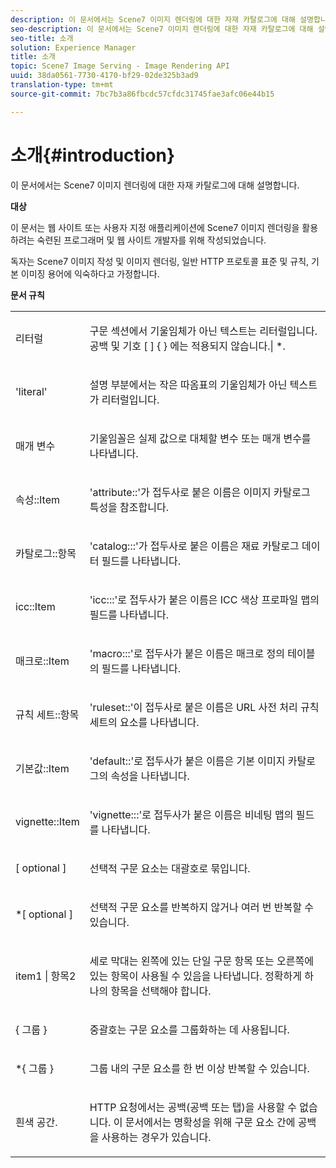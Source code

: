 ```yaml
---
description: 이 문서에서는 Scene7 이미지 렌더링에 대한 자재 카탈로그에 대해 설명합니다.
seo-description: 이 문서에서는 Scene7 이미지 렌더링에 대한 자재 카탈로그에 대해 설명합니다.
seo-title: 소개
solution: Experience Manager
title: 소개
topic: Scene7 Image Serving - Image Rendering API
uuid: 38da0561-7730-4170-bf29-02de325b3ad9
translation-type: tm+mt
source-git-commit: 7bc7b3a86fbcdc57cfdc31745fae3afc06e44b15

---
```



# 소개{#introduction}

이 문서에서는 Scene7 이미지 렌더링에 대한 자재 카탈로그에 대해 설명합니다.

**대상**

이 문서는 웹 사이트 또는 사용자 지정 애플리케이션에 Scene7 이미지 렌더링을 활용하려는 숙련된 프로그래머 및 웹 사이트 개발자를 위해 작성되었습니다.

독자는 Scene7 이미지 작성 및 이미지 렌더링, 일반 HTTP 프로토콜 표준 및 규칙, 기본 이미징 용어에 익숙하다고 가정합니다.

**문서 규칙**

<table id="simpletable_E96BA470B3CE4266A9E6ED0440A56C40"> 
 <tr class="strow"> 
  <td class="stentry"> <p>리터럴 </p> </td> 
  <td class="stentry"> <p>구문 섹션에서 기울임체가 아닌 텍스트는 리터럴입니다.공백 및 기호 [ ] { } 에는 적용되지 않습니다.| *. </p> </td> 
 </tr> 
 <tr class="strow"> 
  <td class="stentry"> <p>'literal' </p> </td> 
  <td class="stentry"> <p>설명 부분에서는 작은 따옴표의 기울임체가 아닌 텍스트가 리터럴입니다. </p> </td> 
 </tr> 
 <tr class="strow"> 
  <td class="stentry"> <p> <span class="varname"> 매개 변수 </span> </p> </td> 
  <td class="stentry"> <p>기울임꼴은 실제 값으로 대체할 변수 또는 매개 변수를 나타냅니다. </p> </td> 
 </tr> 
 <tr class="strow"> 
  <td class="stentry"> <p> <span class="codeph"> 속성::Item </span> </p> </td> 
  <td class="stentry"> <p>'attribute::'가 접두사로 붙은 이름은 이미지 카탈로그 특성을 참조합니다. </p> </td> 
 </tr> 
 <tr class="strow"> 
  <td class="stentry"> <span class="codeph"> 카탈로그::항목 </span> </td> 
  <td class="stentry"> <p>'catalog:::'가 접두사로 붙은 이름은 재료 카탈로그 데이터 필드를 나타냅니다. </p> </td> 
 </tr> 
 <tr class="strow"> 
  <td class="stentry"> <p> <span class="codeph"> icc::Item </span> </p> </td> 
  <td class="stentry"> <p>'icc:::'로 접두사가 붙은 이름은 ICC 색상 프로파일 맵의 필드를 나타냅니다. </p> </td> 
 </tr> 
 <tr class="strow"> 
  <td class="stentry"> <p> <span class="codeph"> 매크로::Item </span> </p> </td> 
  <td class="stentry"> <p>'macro:::'로 접두사가 붙은 이름은 매크로 정의 테이블의 필드를 나타냅니다. </p> </td> 
 </tr> 
 <tr class="strow"> 
  <td class="stentry"> <p> <span class="codeph"> 규칙 세트::항목 </span> </p> </td> 
  <td class="stentry"> <p>'ruleset::'이 접두사로 붙은 이름은 URL 사전 처리 규칙 세트의 요소를 나타냅니다. </p> </td> 
 </tr> 
 <tr class="strow"> 
  <td class="stentry"> <p> <span class="codeph"> 기본값::Item </span> </p> </td> 
  <td class="stentry"> <p>'default::'로 접두사가 붙은 이름은 기본 이미지 카탈로그의 속성을 나타냅니다. </p> </td> 
 </tr> 
 <tr class="strow"> 
  <td class="stentry"> <p> <span class="codeph"> vignette::Item </span> </p> </td> 
  <td class="stentry"> <p>'vignette:::'로 접두사가 붙은 이름은 비네팅 맵의 필드를 나타냅니다. </p> </td> 
 </tr> 
 <tr class="strow"> 
  <td class="stentry"> <p>[ <span class="varname"> optional </span> ] </p> </td> 
  <td class="stentry"> <p>선택적 구문 요소는 대괄호로 묶입니다. </p> </td> 
 </tr> 
 <tr class="strow"> 
  <td class="stentry"> <p>*[ <span class="varname"> optional </span> ] </p> </td> 
  <td class="stentry"> <p>선택적 구문 요소를 반복하지 않거나 여러 번 반복할 수 있습니다. </p> </td> 
 </tr> 
 <tr class="strow"> 
  <td class="stentry"> <p> <span class="varname"> item1 </span>| <span class="varname"> 항목2 </span> </p> </td> 
  <td class="stentry"> <p>세로 막대는 왼쪽에 있는 단일 구문 항목 또는 오른쪽에 있는 항목이 사용될 수 있음을 나타냅니다. 정확하게 하나의 항목을 선택해야 합니다. </p> </td> 
 </tr> 
 <tr class="strow"> 
  <td class="stentry"> <p>{ <span class="varname"> 그룹 </span> } </p> </td> 
  <td class="stentry"> <p>중괄호는 구문 요소를 그룹화하는 데 사용됩니다. </p> </td> 
 </tr> 
 <tr class="strow"> 
  <td class="stentry"> <p>*{ <span class="varname"> 그룹 </span> } </p> </td> 
  <td class="stentry"> <p>그룹 내의 구문 요소를 한 번 이상 반복할 수 있습니다. </p> </td> 
 </tr> 
 <tr class="strow"> 
  <td class="stentry"> <p>흰색 공간. </p> </td> 
  <td class="stentry"> <p>HTTP 요청에서는 공백(공백 또는 탭)을 사용할 수 없습니다. 이 문서에서는 명확성을 위해 구문 요소 간에 공백을 사용하는 경우가 있습니다. </p> </td> 
 </tr> 
</table>

